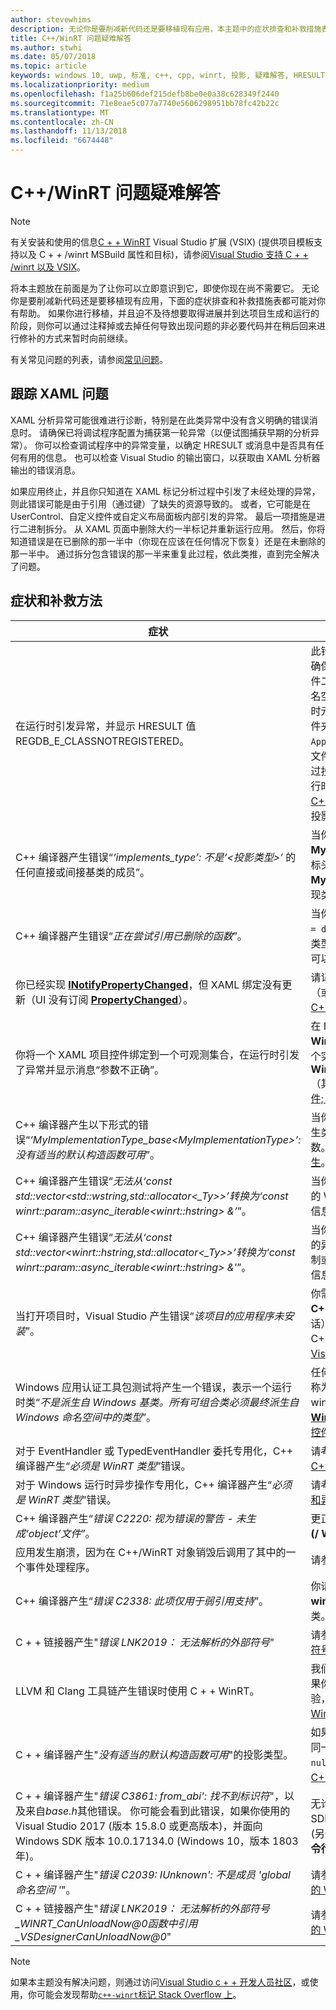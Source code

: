 ```yaml
---
author: stevewhims
description: 无论你是要削减新代码还是要移植现有应用，本主题中的症状排查和补救措施表都可能对你有帮助。
title: C++/WinRT 问题疑难解答
ms.author: stwhi
ms.date: 05/07/2018
ms.topic: article
keywords: windows 10, uwp, 标准, c++, cpp, winrt, 投影, 疑难解答, HRESULT, 错误
ms.localizationpriority: medium
ms.openlocfilehash: f1a25b606def215defb8be0e0a38c628349f2440
ms.sourcegitcommit: 71e8eae5c077a7740e5606298951bb78fc42b22c
ms.translationtype: MT
ms.contentlocale: zh-CN
ms.lasthandoff: 11/13/2018
ms.locfileid: "6674448"
---
```

# <a name="troubleshooting-cwinrt-issues"></a>C++/WinRT 问题疑难解答

> [!NOTE]
> 有关安装和使用的信息[C + + WinRT](/windows/uwp/cpp-and-winrt-apis/intro-to-using-cpp-with-winrt) Visual Studio 扩展 (VSIX) (提供项目模板支持以及 C + + /winrt MSBuild 属性和目标)，请参阅[Visual Studio 支持 C + + /winrt 以及 VSIX](intro-to-using-cpp-with-winrt.md#visual-studio-support-for-cwinrt-and-the-vsix)。

将本主题放在前面是为了让你可以立即意识到它，即使你现在尚不需要它。 无论你是要削减新代码还是要移植现有应用，下面的症状排查和补救措施表都可能对你有帮助。 如果你进行移植，并且迫不及待想要取得进展并到达项目生成和运行的阶段，则你可以通过注释掉或去掉任何导致出现问题的非必要代码并在稍后回来进行修补的方式来暂时向前继续。

有关常见问题的列表，请参阅[常见问题](faq.md)。

## <a name="tracking-down-xaml-issues"></a>跟踪 XAML 问题
XAML 分析异常可能很难进行诊断，特别是在此类异常中没有含义明确的错误消息时。 请确保已将调试程序配置为捕获第一轮异常（以便试图捕获早期的分析异常）。 你可以检查调试程序中的异常变量，以确定 HRESULT 或消息中是否具有任何有用的信息。 也可以检查 Visual Studio 的输出窗口，以获取由 XAML 分析器输出的错误消息。

如果应用终止，并且你只知道在 XAML 标记分析过程中引发了未经处理的异常，则此错误可能是由于引用（通过键）了缺失的资源导致的。 或者，它可能是在 UserControl、自定义控件或自定义布局面板内部引发的异常。 最后一项措施是进行二进制拆分。 从 XAML 页面中删除大约一半标记并重新运行应用。 然后，你将知道错误是在已删除的那一半中（你现在应该在任何情况下恢复）还是在未删除的那一半中。 通过拆分包含错误的那一半来重复此过程，依此类推，直到完全解决了问题。

## <a name="symptoms-and-remedies"></a>症状和补救方法
| 症状 | 补救方法 |
|---------|--------|
| 在运行时引发异常，并显示 HRESULT 值 REGDB_E_CLASSNOTREGISTERED。 | 此错误的一个原因是 Windows 运行时组件无法加载。 请确保该组件的 Windows 运行时元数据文件 (`.winmd`) 与组件二进制文件 (`.dll`) 的名称相同，这也是项目名称和根命名空间的名称。 此外请确保生成过程已将 Windows 运行时元数据和二进制文件正确地复制到使用应用的 `Appx` 文件夹。 同时确认使用应用的 `AppxManifest.xml`（也在 `Appx` 文件夹中）包含一个正确声明了可激活的类和二进制文件名称的 **&lt;InProcessServer&gt;** 元素。 如果你错误地通过投影类型的默认构造函数实例化了一个在本地实现的运行时类，则也会发生此错误。 请参阅 [XAML 控件; 绑定到 C++/WinRT 属性](binding-property.md) 以了解有关在这种情况下如何正确使用投影类型的更多信息。 |
| C++ 编译器产生错误“*‘implements_type’: 不是‘&lt;投影类型&gt;’* 的任何直接或间接基类的成员”。 | 当你使用实现类型的未限定命名空间的名称（例如 **MyRuntimeClass**）来调用 **make** 并且没有包括该类型的标头时，将会出现此错误。 编译器会将 **MyRuntimeClass** 解释为投影类型。 解决办法是包括实现类型的标头（例如 `MyRuntimeClass.h`）。 |
| C++ 编译器产生错误“*正在尝试引用已删除的函数*”。 | 当你调用 **make** 并且你作为模板参数传递的实现类型具有 `= delete` 默认构造函数时，将会出现此错误。 编辑实现类型的标头文件并将 `= delete` 更改为 `= default`。 你还可以为运行时类添加一个构造函数到 IDL 中。 |
| 你已经实现 [**INotifyPropertyChanged**](/uwp/api/windows.ui.xaml.data.inotifypropertychanged)，但 XAML 绑定没有更新（UI 没有订阅 [**PropertyChanged**](/uwp/api/windows.ui.xaml.data.inotifypropertychanged.PropertyChanged)）。 | 请记得在 XAML 标记中的绑定表达式上设置 `Mode=OneWay`（或 TwoWay）。 请参阅 [XAML 控件; 绑定到 C++/WinRT 属性](binding-property.md)。 |
| 你将一个 XAML 项目控件绑定到一个可观测集合，在运行时引发了异常并显示消息“参数不正确”。 | 在 IDL 和实现中，将任何可观测的集合声明为 **Windows.Foundation.Collections.IVector<IInspectable>**。 但返回一个实现 **Windows.Foundation.Collections.IObservableVector<T>**（其中的 T 是元素类型）的对象。 请参阅 [XAML 项目控件; 绑定到 C++/WinRT 集合](binding-collection.md)。  |
| C++ 编译器产生以下形式的错误“*‘MyImplementationType_base&lt;MyImplementationType&gt;’: 没有适当的默认构造函数可用*”。|当你从具有特殊构造函数的类型派生时会出现此错误。 派生类型的构造函数需要传递基类型的构造函数所需的参数。 有关工作示例，请参阅[从具有特殊构造函数的类型派生](author-apis.md#deriving-from-a-type-that-has-a-non-default-constructor)。|
| C++ 编译器产生错误“*无法从‘const std::vector&lt;std::wstring,std::allocator&lt;_Ty&gt;&gt;’转换为‘const winrt::param::async_iterable&lt;winrt::hstring&gt; &’*”。|当你将 std::wstring 的 std::vector 传递给需要一个集合的 Windows 运行时 API 时，将会出现此错误。 有关更多信息，请参阅[标准 C++ 数据类型和 C++/WinRT](std-cpp-data-types.md)。|
| C++ 编译器产生错误“*无法从‘const std::vector&lt;winrt::hstring,std::allocator&lt;_Ty&gt;&gt;’转换为‘const winrt::param::async_iterable&lt;winrt::hstring&gt; &'*”。|当你将 winrt::hstring 的 std::vector 传递给需要一个集合的异步 Windows 运行时 API 并且你没有将相应的矢量复制或移动到异步被调用方时，将会出现此错误。 有关更多信息，请参阅[标准 C++ 数据类型和 C++/WinRT](std-cpp-data-types.md)。|
| 当打开项目时，Visual Studio 产生错误“*该项目的应用程序未安装*”。|你需要从 Visual Studio 的**新建项目**对话框中安装 **用于 C++ 开发的 Windows 通用工具**（如果你尚未这样做的话）。 如果上述方法未能解决问题，则项目可能依赖于 C++/WinRT Visual Studio Extension (VSIX)（请参阅 [Visual Studio 对于 C++/WinRT 和 VSIX 的支持](intro-to-using-cpp-with-winrt.md#visual-studio-support-for-cwinrt-and-the-vsix)）。|
| Windows 应用认证工具包测试将产生一个错误，表示一个运行时类“*不是派生自 Windows 基类。所有可组合类必须最终派生自 Windows 命名空间中的类型*”。|任何运行时类 （在你的应用程序中声明） 从基类派生被称为*可组合*类。 可组合类的最终基类必须是源自 windows.* 命名空间; 类型例如， [**Windows.UI.Xaml.DependencyObject**](/uwp/api/windows.ui.xaml.dependencyobject)。 请参阅[XAML 控件; 绑定到 C + + /winrt 属性](binding-property.md)更多详细信息。|
| 对于 EventHandler 或 TypedEventHandler 委托专用化，C++ 编译器产生“*必须是 WinRT 类型*”错误。|请考虑改为使用 **winrt::delegate&lt;…T&gt;**。 请参阅 [在 C++/WinRT 中创作事件](author-events.md)。|
| 对于 Windows 运行时异步操作专用化，C++ 编译器产生“*必须是 WinRT 类型*”错误。|请考虑改为返回并行模式库 (PPL) [**任务**](https://msdn.microsoft.com/library/hh750113)。 请参阅[并发操作和异步操作](concurrency.md)。|
| C++ 编译器产生“*错误 C2220: 视为错误的警告 - 未生成‘object’文件*”。|更正警告，或者将**C/c + +**>**通用**>**将警告视为错误****否 (/ WX-)**。|
| 应用发生崩溃，因为在 C++/WinRT 对象销毁后调用了其中的一个事件处理程序。|请参阅[安全地访问*此*指针事件处理委托](weak-references.md#safely-accessing-the-this-pointer-with-an-event-handling-delegate)。|
| C++ 编译器产生“*错误 C2338: 此项仅用于弱引用支持*”。|你请求针对某个类型的弱引用，该类型将 **winrt::no_weak_ref** 标记结构作为模板参数传递给其基类。 请参阅[选择退出弱引用支持](weak-references.md#opting-out-of-weak-reference-support)。|
| C + + 链接器产生"*错误 LNK2019： 无法解析的外部符号*"|请参阅[链接器为什么遇到我"LNK2019： 无法解析的外部符号"错误？](faq.md#why-is-the-linker-giving-me-a-lnk2019-unresolved-external-symbol-error)。|
| LLVM 和 Clang 工具链产生错误时使用 C + + WinRT。|我们不支持 LLVM 和 Clang 工具链 C + + WinRT，但如果你想要模拟我们如何使用它在内部，则可以尝试的实验，如一中所述[我是否可以使用 LLVM/Clang 编译 C + + WinRT？](faq.md#can-i-use-llvmclang-to-compile-with-cwinrt)。|
| C + + 编译器产生"*没有适当的默认构造函数可用*"的投影类型。 | 如果你尝试延迟初始化的运行时类对象，或使用，并可在同一项目中，实现的运行时类，则你将需要调用`nullptr_t`构造函数。 有关详细信息，请参阅[通过 C++/WinRT 使用 API](consume-apis.md)。 |
| C + + 编译器产生"*错误 C3861: from_abi': 找不到标识符*"，以及来自*base.h*其他错误。 你可能会看到此错误，如果你使用的 Visual Studio 2017 (版本 15.8.0 或更高版本)，并面向 Windows SDK 版本 10.0.17134.0 (Windows 10，版本 1803年)。 | 无论是面向更高版本的 （更多一致） 版本的 Windows SDK 或设置项目属性**C/c + +** > **语言** > **一致性模式： 否**(另外，如果 **/ 许可的**出现在项目属性**C/c + +**  > **语言** > **命令行**下**的其他选项**，然后将其删除)。 |
| C + + 编译器产生"*错误 C2039: IUnknown': 不是成员 \'global 命名空间 '*"。 | 请参阅[如何重定目标 C + + 到更高版本的 Windows SDK 的 WinRT 项目](news.md#how-to-retarget-your-cwinrt-project-to-a-later-version-of-the-windows-sdk)。 |
| C + + 链接器产生"*错误 LNK2019： 无法解析的外部符号_WINRT_CanUnloadNow@0函数中引用_VSDesignerCanUnloadNow@0*" | 请参阅[如何重定目标 C + + 到更高版本的 Windows SDK 的 WinRT 项目](news.md#how-to-retarget-your-cwinrt-project-to-a-later-version-of-the-windows-sdk)。 |

> [!NOTE]
> 如果本主题没有解决问题，则通过访问[Visual Studio c + + 开发人员社区](https://developercommunity.visualstudio.com/spaces/62/index.html)，或使用，你可能会发现帮助[`c++-winrt`标记 Stack Overflow 上](https://stackoverflow.com/questions/tagged/c%2b%2b-winrt)。
